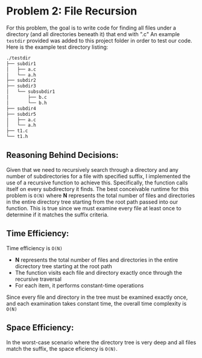 # Problem 2: File Recursion

For this problem, the goal is to write code for finding all files under a directory (and all directories beneath it) that end with ".c"
An example `testdir` provided was added to this project folder in order to test our code.
Here is the example test directory listing:
```bash
./testdir
├── subdir1
│   ├── a.c
│   └── a.h
├── subdir2
├── subdir3
│   └── subsubdir1
│       ├── b.c
│       └── b.h
├── subdir4
├── subdir5
│   ├── a.c
│   └── a.h
├── t1.c
└── t1.h
```

## Reasoning Behind Decisions:

Given that we need to recursively search through a directory and any number of subdirectories for a file with specified suffix, I implemented the use of a recursive function to achieve this. Specifically, the function calls itself on every subdirectory it finds. The best conceivable runtime for this problem is `O(N)` where **N** represents the total number of files and directories in the entire directory tree starting from the root path passed into our function. This is true since we must examine every file at least once to determine if it matches the suffix criteria.

## Time Efficiency:
Time efficiency is `O(N)`

- **N** represents the total number of files and directories in the entire dicrectory tree starting at the root path
- The function visits each file and directory exactly once through the recursive traversal
- For each item, it performs constant-time operations

Since every file and directory in the tree must be examined exactly once, and each examination takes constant time, the overall time complexity is `O(N)`

## Space Efficiency:
In the worst-case scenario where the directory tree is very deep and all files match the suffix, the space eficiency is `O(N)`.